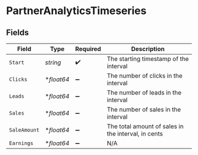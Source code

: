 # PartnerAnalyticsTimeseries


## Fields

| Field                                               | Type                                                | Required                                            | Description                                         |
| --------------------------------------------------- | --------------------------------------------------- | --------------------------------------------------- | --------------------------------------------------- |
| `Start`                                             | *string*                                            | :heavy_check_mark:                                  | The starting timestamp of the interval              |
| `Clicks`                                            | **float64*                                          | :heavy_minus_sign:                                  | The number of clicks in the interval                |
| `Leads`                                             | **float64*                                          | :heavy_minus_sign:                                  | The number of leads in the interval                 |
| `Sales`                                             | **float64*                                          | :heavy_minus_sign:                                  | The number of sales in the interval                 |
| `SaleAmount`                                        | **float64*                                          | :heavy_minus_sign:                                  | The total amount of sales in the interval, in cents |
| `Earnings`                                          | **float64*                                          | :heavy_minus_sign:                                  | N/A                                                 |